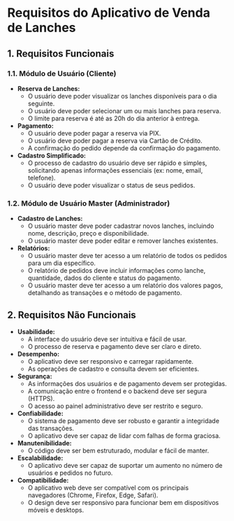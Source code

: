 
# Requisitos do Aplicativo de Venda de Lanches

## 1. Requisitos Funcionais

### 1.1. Módulo de Usuário (Cliente)
- **Reserva de Lanches:**
  - O usuário deve poder visualizar os lanches disponíveis para o dia seguinte.
  - O usuário deve poder selecionar um ou mais lanches para reserva.
  - O limite para reserva é até as 20h do dia anterior à entrega.
- **Pagamento:**
  - O usuário deve poder pagar a reserva via PIX.
  - O usuário deve poder pagar a reserva via Cartão de Crédito.
  - A confirmação do pedido depende da confirmação do pagamento.
- **Cadastro Simplificado:**
  - O processo de cadastro do usuário deve ser rápido e simples, solicitando apenas informações essenciais (ex: nome, email, telefone).
  - O usuário deve poder visualizar o status de seus pedidos.

### 1.2. Módulo de Usuário Master (Administrador)
- **Cadastro de Lanches:**
  - O usuário master deve poder cadastrar novos lanches, incluindo nome, descrição, preço e disponibilidade.
  - O usuário master deve poder editar e remover lanches existentes.
- **Relatórios:**
  - O usuário master deve ter acesso a um relatório de todos os pedidos para um dia específico.
  - O relatório de pedidos deve incluir informações como lanche, quantidade, dados do cliente e status do pagamento.
  - O usuário master deve ter acesso a um relatório dos valores pagos, detalhando as transações e o método de pagamento.

## 2. Requisitos Não Funcionais

- **Usabilidade:**
  - A interface do usuário deve ser intuitiva e fácil de usar.
  - O processo de reserva e pagamento deve ser claro e direto.
- **Desempenho:**
  - O aplicativo deve ser responsivo e carregar rapidamente.
  - As operações de cadastro e consulta devem ser eficientes.
- **Segurança:**
  - As informações dos usuários e de pagamento devem ser protegidas.
  - A comunicação entre o frontend e o backend deve ser segura (HTTPS).
  - O acesso ao painel administrativo deve ser restrito e seguro.
- **Confiabilidade:**
  - O sistema de pagamento deve ser robusto e garantir a integridade das transações.
  - O aplicativo deve ser capaz de lidar com falhas de forma graciosa.
- **Manutenibilidade:**
  - O código deve ser bem estruturado, modular e fácil de manter.
- **Escalabilidade:**
  - O aplicativo deve ser capaz de suportar um aumento no número de usuários e pedidos no futuro.
- **Compatibilidade:**
  - O aplicativo web deve ser compatível com os principais navegadores (Chrome, Firefox, Edge, Safari).
  - O design deve ser responsivo para funcionar bem em dispositivos móveis e desktops.

